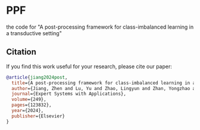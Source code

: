 # PPF

the code for "A post-processing framework for class-imbalanced learning in a transductive setting"

## Citation

If you find this work useful for your research, please cite our paper:

```bibtex
@article{jiang2024post,
  title={A post-processing framework for class-imbalanced learning in a transductive setting},
  author={Jiang, Zhen and Lu, Yu and Zhao, Lingyun and Zhan, Yongzhao and Mao, Qirong},
  journal={Expert Systems with Applications},
  volume={249},
  pages={123832},
  year={2024},
  publisher={Elsevier}
}
```
